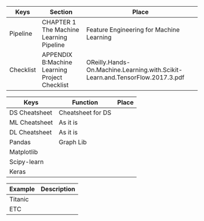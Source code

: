 Keys | Section | Place
--- | --- | ---
Pipeline  | CHAPTER 1 The Machine Learning Pipeline | Feature Engineering for Machine Learning
Checklist | APPENDIX B:Machine Learning Project Checklist | OReilly.Hands-On.Machine.Learning.with.Scikit-Learn.and.TensorFlow.2017.3.pdf 



Keys | Function | Place
--- | --- | ---
DS Cheatsheet | Cheatsheet for DS | 
ML Cheatsheet | As it is | 
DL Cheatsheet | As it is | 
Pandas | Graph Lib | 
Matplotlib | 
Scipy-learn | 
Keras |





Example | Description
--- | ---
Titanic | 
ETC |